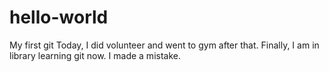 # hello-world
My first git
Today, I did volunteer and went to gym after that. Finally, I am in library learning git now.
I made a mistake.
